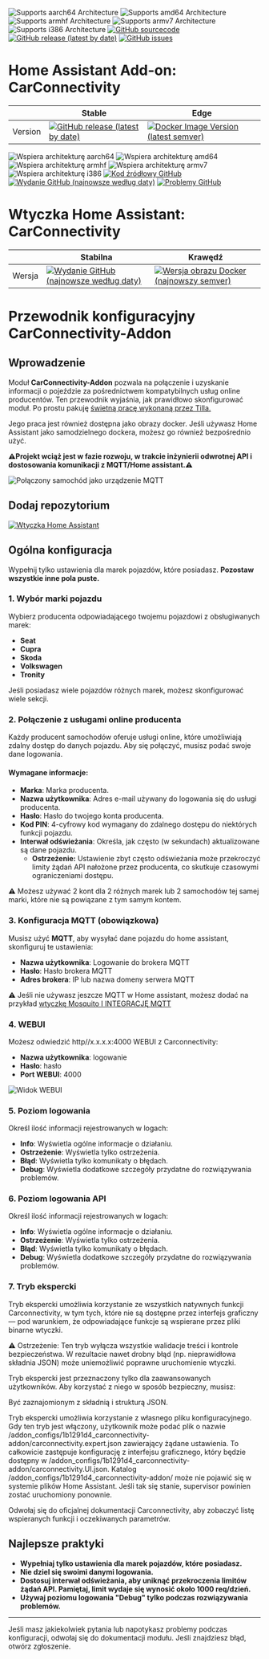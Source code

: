 ![Supports aarch64 Architecture][aarch64-shield]
![Supports amd64 Architecture][amd64-shield]
![Supports armhf Architecture][armhf-shield]
![Supports armv7 Architecture][armv7-shield]
![Supports i386 Architecture][i386-shield]
[![GitHub sourcecode](https://img.shields.io/badge/Source-GitHub-green)](https://github.com/Pulpyyyy/carconnectivity-addon/)
[![GitHub release (latest by date)](https://img.shields.io/github/v/release/Pulpyyyy/carconnectivity-addon)](https://github.com/Pulpyyyy/carconnectivity-addon/releases/latest)
[![GitHub issues](https://img.shields.io/github/issues/Pulpyyyy/carconnectivity-addon)](https://github.com/Pulpyyyy/carconnectivity-addon/issues)

[aarch64-shield]: https://img.shields.io/badge/aarch64-yes-green.svg
[amd64-shield]: https://img.shields.io/badge/amd64-yes-green.svg
[armhf-shield]: https://img.shields.io/badge/armhf-yes-green.svg
[armv7-shield]: https://img.shields.io/badge/armv7-yes-green.svg
[i386-shield]: https://img.shields.io/badge/i386-yes-green.svg

# Home Assistant Add-on: CarConnectivity

|         | Stable                                                                                                                         | Edge                                                                                                                                         |
| ------- | ------------------------------------------------------------------------------------------------------------------------------ | -------------------------------------------------------------------------------------------------------------------------------------------- |
| Version | [![GitHub release (latest by date)](https://img.shields.io/docker/v/pulpyyyy/carconnectivity-addon-amd64?&sort=date&label=&style=for-the-badge)](https://github.com/pulpyyyy/carconnectivity-addon/releases) | [![Docker Image Version (latest semver)](https://img.shields.io/docker/v/pulpyyyy/carconnectivity-addon-edge-amd64?&sort=date&label=&style=for-the-badge)](https://github.com/Pulpyyyy/carconnectivity-addon/blob/main/carconnectivity-addon-edge/CHANGELOG.md) |





![Wspiera architekturę aarch64](https://img.shields.io/badge/aarch64-yes-green.svg)
![Wspiera architekturę amd64](https://img.shields.io/badge/amd64-yes-green.svg)
![Wspiera architekturę armhf](https://img.shields.io/badge/armhf-yes-green.svg)
![Wspiera architekturę armv7](https://img.shields.io/badge/armv7-yes-green.svg)
![Wspiera architekturę i386](https://img.shields.io/badge/i386-yes-green.svg)
[![Kod źródłowy GitHub](https://img.shields.io/badge/Source-GitHub-green)](https://github.com/Pulpyyyy/carconnectivity-addon/)
[![Wydanie GitHub (najnowsze według daty)](https://img.shields.io/github/v/release/Pulpyyyy/carconnectivity-addon)](https://github.com/Pulpyyyy/carconnectivity-addon/releases/latest)
[![Problemy GitHub](https://img.shields.io/github/issues/Pulpyyyy/carconnectivity-addon)](https://github.com/Pulpyyyy/carconnectivity-addon/issues)

[aarch64-shield]: https://img.shields.io/badge/aarch64-yes-green.svg
[amd64-shield]: https://img.shields.io/badge/amd64-yes-green.svg
[armhf-shield]: https://img.shields.io/badge/armhf-yes-green.svg
[armv7-shield]: https://img.shields.io/badge/armv7-yes-green.svg
[i386-shield]: https://img.shields.io/badge/i386-yes-green.svg

# Wtyczka Home Assistant: CarConnectivity

|         | Stabilna                                                                                                                         | Krawędź                                                                                                                                         |
| ------- | ------------------------------------------------------------------------------------------------------------------------------ | -------------------------------------------------------------------------------------------------------------------------------------------- |
| Wersja | [![Wydanie GitHub (najnowsze według daty)](https://img.shields.io/docker/v/pulpyyyy/carconnectivity-addon-amd64?&sort=date&label=&style=for-the-badge)](https://github.com/pulpyyyy/carconnectivity-addon/releases) | [![Wersja obrazu Docker (najnowszy semver)](https://img.shields.io/docker/v/pulpyyyy/carconnectivity-addon-edge-amd64?&sort=date&label=&style=for-the-badge)](https://github.com/Pulpyyyy/carconnectivity-addon/blob/main/carconnectivity-addon-edge/CHANGELOG.md) |


# Przewodnik konfiguracyjny CarConnectivity-Addon

## Wprowadzenie

Moduł **CarConnectivity-Addon** pozwala na połączenie i uzyskanie informacji o pojeździe za pośrednictwem kompatybilnych usług online producentów. Ten przewodnik wyjaśnia, jak prawidłowo skonfigurować moduł. 
Po prostu pakuję [świetną pracę wykonaną przez Tilla.](https://github.com/tillsteinbach/CarConnectivity)

Jego praca jest również dostępna jako obrazy docker. Jeśli używasz Home Assistant jako samodzielnego dockera, możesz go również bezpośrednio użyć.

**⚠️Projekt wciąż jest w fazie rozwoju, w trakcie inżynierii odwrotnej API i dostosowania komunikacji z MQTT/Home assistant.⚠️**


![Połączony samochód jako urządzenie MQTT](https://raw.githubusercontent.com/Pulpyyyy/carconnectivity-addon/refs/heads/main/img/mqtt_device.png)

## Dodaj repozytorium

[![Wtyczka Home Assistant](https://raw.githubusercontent.com/Pulpyyyy/carconnectivity-addon/refs/heads/main/.github/img/addon-ha.svg)](https://my.home-assistant.io/redirect/supervisor_add_addon_repository/?repository_url=https%3A%2F%2Fgithub.com%2FPulpyyyy%2Fcarconnectivity-addon)

## Ogólna konfiguracja

Wypełnij tylko ustawienia dla marek pojazdów, które posiadasz. **Pozostaw wszystkie inne pola puste.**

### 1. Wybór marki pojazdu
Wybierz producenta odpowiadającego twojemu pojazdowi z obsługiwanych marek:
- **Seat**
- **Cupra**
- **Skoda**
- **Volkswagen**
- **Tronity**

Jeśli posiadasz wiele pojazdów różnych marek, możesz skonfigurować wiele sekcji.

### 2. Połączenie z usługami online producenta
Każdy producent samochodów oferuje usługi online, które umożliwiają zdalny dostęp do danych pojazdu. Aby się połączyć, musisz podać swoje dane logowania.

#### Wymagane informacje:
- **Marka**: Marka producenta.
- **Nazwa użytkownika**: Adres e-mail używany do logowania się do usługi producenta.
- **Hasło**: Hasło do twojego konta producenta.
- **Kod PIN**: 4-cyfrowy kod wymagany do zdalnego dostępu do niektórych funkcji pojazdu.
- **Interwał odświeżania**: Określa, jak często (w sekundach) aktualizowane są dane pojazdu.
  - **Ostrzeżenie:** Ustawienie zbyt często odświeżania może przekroczyć limity żądań API nałożone przez producenta, co skutkuje czasowymi ograniczeniami dostępu.

⚠️ Możesz używać 2 kont dla 2 różnych marek lub 2 samochodów tej samej marki, które nie są powiązane z tym samym kontem.

### 3. Konfiguracja MQTT (obowiązkowa)
Musisz użyć **MQTT**, aby wysyłać dane pojazdu do home assistant, skonfiguruj te ustawienia:
- **Nazwa użytkownika**: Logowanie do brokera MQTT
- **Hasło**: Hasło brokera MQTT
- **Adres brokera**: IP lub nazwa domeny serwera MQTT

⚠️ Jeśli nie używasz jeszcze MQTT w Home assistant, możesz dodać na przykład [wtyczkę Mosquito I INTEGRACJĘ MQTT](https://www.home-assistant.io/integrations/mqtt) 

### 4. WEBUI
Możesz odwiedzić http//x.x.x.x:4000 WEBUI z Carconnectivity:
- **Nazwa użytkownika**: logowanie
- **Hasło**: hasło
- **Port WEBUI**: 4000

![Widok WEBUI](https://raw.githubusercontent.com/Pulpyyyy/carconnectivity-addon/refs/heads/main/img/webui_view.jpeg)

### 5. Poziom logowania
Określ ilość informacji rejestrowanych w logach:
- **Info**: Wyświetla ogólne informacje o działaniu.
- **Ostrzeżenie**: Wyświetla tylko ostrzeżenia.
- **Błąd**: Wyświetla tylko komunikaty o błędach.
- **Debug**: Wyświetla dodatkowe szczegóły przydatne do rozwiązywania problemów.

### 6. Poziom logowania API
Określ ilość informacji rejestrowanych w logach:
- **Info**: Wyświetla ogólne informacje o działaniu.
- **Ostrzeżenie**: Wyświetla tylko ostrzeżenia.
- **Błąd**: Wyświetla tylko komunikaty o błędach.
- **Debug**: Wyświetla dodatkowe szczegóły przydatne do rozwiązywania problemów.

### 7. Tryb ekspercki
Tryb ekspercki umożliwia korzystanie ze wszystkich natywnych funkcji Carconnectivity, w tym tych, które nie są dostępne przez interfejs graficzny — pod warunkiem, że odpowiadające funkcje są wspierane przez pliki binarne wtyczki.

⚠️ Ostrzeżenie:
Ten tryb wyłącza wszystkie walidacje treści i kontrole bezpieczeństwa. W rezultacie nawet drobny błąd (np. nieprawidłowa składnia JSON) może uniemożliwić poprawne uruchomienie wtyczki.

Tryb ekspercki jest przeznaczony tylko dla zaawansowanych użytkowników.
Aby korzystać z niego w sposób bezpieczny, musisz:

Być zaznajomionym z składnią i strukturą JSON.

Tryb ekspercki umożliwia korzystanie z własnego pliku konfiguracyjnego. Gdy ten tryb jest włączony, użytkownik może podać plik o nazwie /addon_configs/1b1291d4_carconnectivity-addon/carconnectivity.expert.json zawierający żądane ustawienia. To całkowicie zastępuje konfigurację z interfejsu graficznego, który będzie dostępny w /addon_configs/1b1291d4_carconnectivity-addon/carconnectivity.UI.json. Katalog /addon_configs/1b1291d4_carconnectivity-addon/ może nie pojawić się w systemie plików Home Assistant. Jeśli tak się stanie, supervisor powinien zostać uruchomiony ponownie.

Odwołaj się do oficjalnej dokumentacji Carconnectivity, aby zobaczyć listę wspieranych funkcji i oczekiwanych parametrów.

## Najlepsze praktyki
- **Wypełniaj tylko ustawienia dla marek pojazdów, które posiadasz.**
- **Nie dziel się swoimi danymi logowania.**
- **Dostosuj interwał odświeżania, aby uniknąć przekroczenia limitów żądań API. Pamiętaj, limit wydaje się wynosić około 1000 req/dzień.**
- **Używaj poziomu logowania "Debug" tylko podczas rozwiązywania problemów.**

---

Jeśli masz jakiekolwiek pytania lub napotykasz problemy podczas konfiguracji, odwołaj się do dokumentacji modułu.
Jeśli znajdziesz błąd, otwórz zgłoszenie.